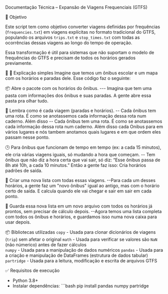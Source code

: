 Documentação Técnica – Expansão de Viagens Frequenciais (GTFS)

📄 Objetivo

Este script tem como objetivo converter viagens definidas por frequências (`frequencies.txt`) em viagens explícitas no formato tradicional do GTFS, populando os arquivos `trips.txt` e `stop_times.txt` com todas as ocorrências dessas viagens ao longo do tempo de operação.

Essa transformação é útil para sistemas que não suportam o modelo de frequências do GTFS e precisam de todos os horários gerados previamente.

🚌 🧒 Explicação simples
Imagine que temos um ônibus escolar e um mapa com os horários e paradas dele. Esse código faz o seguinte:

📦 Abre o pacote com os horários do ônibus.
--- Imagina que tem uma pasta com informações dos ônibus e suas paradas. A gente abre essa pasta pra olhar tudo.


🧠 Lembra como é cada viagem (paradas e horários).
-- Cada ônibus tem uma rota. É como se anotassemos cada informação dessa rota num caderno. Além disso 
-- Cada ônibus tem uma rota. É como se anotassemos cada informação dessa rota num caderno. Além disso cada Onibus para em vários lugares e nós tambem anotamos quais lugares e em que ordem eles passam nesse ponto.


🕒 Para ônibus que funcionam de tempo em tempo (ex: a cada 15 minutos), ele cria várias viagens iguais, só mudando a hora que começam.
-- Tem ônibus que não diz a hora certa que vai sair, só diz: “Esse ônibus passa de 8h até 10h, a cada 10 minutos.”
Então a gente faz isso: Cria horários padrões de saída. 


📜 Criar uma nova lista com todas essas viagens.
--Para cada um desses horários, a gente faz um "novo ônibus" igual ao antigo, mas com o horário certo de saída. E calcula quando ele vai chegar e sair em sair em cada ponto.


📁 Guarda essa nova lista em um novo arquivo com todos os horários já prontos, sem precisar de cálculo depois.
--Agora temos uma lista completa com todos os ônibus e horários, e guardamos isso numa nova caixa para usar depois.

📦 Bibliotecas utilizadas
`copy` - Usada para clonar dicionários de viagens (`trip`) sem afetar o original 
`math` - Usada para verificar se valores são `NaN` (não númerico) antes de fazer cálculos  
`numpy` - Usada para a manipulação de dados numéricos
`pandas` -  Usada para a criação e manipulação de DataFrames (estrutura de dados tabular)
`partridge` - Usada para a leitura, modificação e escrita de arquivos GTFS 


✅ Requisitos de execução
- Python 3.8+
- Instalar dependências: ```bash
pip install pandas numpy partridge
